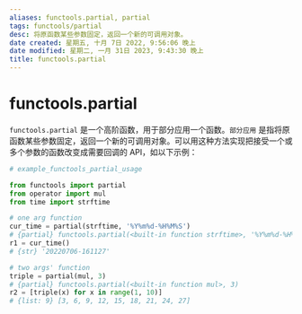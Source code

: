 ```yaml
---
aliases: functools.partial, partial
tags: functools/partial
desc: 将原函数某些参数固定，返回一个新的可调用对象。
date created: 星期五, 十月 7日 2022, 9:56:06 晚上
date modified: 星期二, 一月 31日 2023, 9:43:30 晚上
title: functools.partial
---
```


# functools.partial

`functools.partial` 是一个高阶函数，用于部分应用一个函数。`部分应用` 是指将原函数某些参数固定，返回一个新的可调用对象。可以用这种方法实现把接受一个或多个参数的函数改变成需要回调的 API，如以下示例：

```Python
# example_functools_partial_usage

from functools import partial
from operator import mul
from time import strftime

# one arg function
cur_time = partial(strftime, '%Y%m%d-%H%M%S')
# {partial} functools.partial(<built-in function strftime>, '%Y%m%d-%H%M%S')
r1 = cur_time()
# {str} '20220706-161127'

# two args' function
triple = partial(mul, 3)
# {partial} functools.partial(<built-in function mul>, 3)
r2 = [triple(x) for x in range(1, 10)]
# {list: 9} [3, 6, 9, 12, 15, 18, 21, 24, 27]
```
